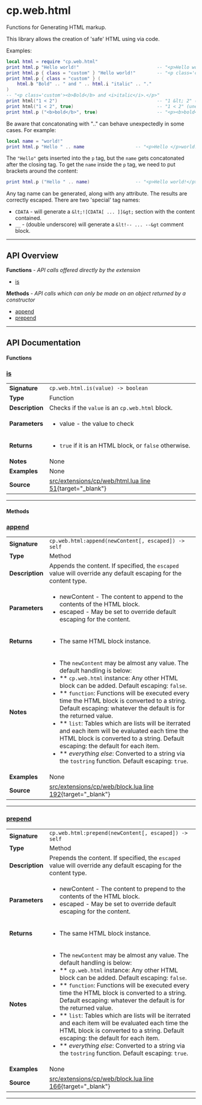 # cp.web.html

Functions for Generating HTML markup.

This library allows the creation of 'safe' HTML using via code.

Examples:

```lua
local html = require "cp.web.html"
print html.p "Hello world!"                             -- "<p>Hello world!</p>"
print html.p { class = "custom" } "Hello world!"        -- "<p class='custom'>Hello world!</p>"
print html.p { class = "custom" } (
    html.b "Bold" .. " and " .. html.i "italic" .. "."
)
-- "<p class='custom'><b>Bold</b> and <i>italic</i>.</p>"
print html("1 < 2")                                     -- "1 &lt; 2" (escaped)
print html("1 < 2", true)                               -- "1 < 2" (unescaped)
print html.p ("<b>bold</b>", true)                      -- "<p><b>bold</b></p>"
```

Be aware that concatonating with ".." can behave unexpectedly in some cases. For example:

```lua
local name = "world!"
print html.p "Hello " .. name                   -- "<p>Hello </p>world!"
```

The `"Hello"` gets inserted into the `p` tag, but the `name` gets concatonated after the closing tag.
To get the `name` inside the `p` tag, we need to put brackets around the content:

```lua
print html.p ("Hello " .. name)                 -- "<p>Hello world!</p>"
```

Any tag name can be generated, along with any attribute. The results are correctly escaped.
There are two 'special' tag names:
 * `CDATA`  - will generate a `&lt;![CDATA[ ... ]]&gt;` section with the content contained.
 * `__`     - (double underscore) will generate a `&lt!-- ... --&gt` comment block.

---

## API Overview
**Functions** - _API calls offered directly by the extension_
 * [is](#is)

**Methods** - _API calls which can only be made on an object returned by a constructor_
 * [append](#append)
 * [prepend](#prepend)


---

## API Documentation

#### Functions


### [is](#is)

|                                             |                                                                                     |
| --------------------------------------------|-------------------------------------------------------------------------------------|
| **Signature**                               | `cp.web.html.is(value) -> boolean`                                                                    |
| **Type**                                    | Function                                                                     |
| **Description**                             | Checks if the `value` is an `cp.web.html` block.                                                                     |
| **Parameters**                              | <ul><li>value     - the value to check</li></ul> |
| **Returns**                                 | <ul><li>`true` if it is an HTML block, or `false` otherwise.</li></ul>          |
| **Notes**                                   | None |
| **Examples**                                | None |
| **Source**                                  | [src/extensions/cp/web/html.lua line 51](https://github.com/CommandPost/CommandPost/blob/develop/src/extensions/cp/web/html.lua#L51){target="_blank"} |

---

#### Methods


### [append](#append)

|                                             |                                                                                     |
| --------------------------------------------|-------------------------------------------------------------------------------------|
| **Signature**                               | `cp.web.html:append(newContent[, escaped]) -> self`                                                                    |
| **Type**                                    | Method                                                                     |
| **Description**                             | Appends the content. If specified, the `escaped` value will override any default escaping for the content type.                                                                     |
| **Parameters**                              | <ul><li>newContent		- The content to append to the contents of the HTML block.</li><li>escaped			- May be set to override default escaping for the content.</li></ul> |
| **Returns**                                 | <ul><li>The same HTML block instance.</li></ul>          |
| **Notes**                                   | <ul><li>The `newContent` may be almost any value. The default handling is below:</li><li> ** `cp.web.html` instance: Any other HTML block can be added. Default escaping: `false`.</li><li> ** `function`: Functions will be executed every time the HTML block is converted to a string. Default escaping: whatever the default is for the returned value.</li><li> ** `list`: Tables which are lists will be iterrated and each item will be evaluated each time the HTML block is converted to a string. Default escaping: the default for each item.</li><li> ** _everything else_: Converted to a string via the `tostring` function. Default escaping: `true`.</li></ul> |
| **Examples**                                | None |
| **Source**                                  | [src/extensions/cp/web/block.lua line 192](https://github.com/CommandPost/CommandPost/blob/develop/src/extensions/cp/web/block.lua#L192){target="_blank"} |

---


### [prepend](#prepend)

|                                             |                                                                                     |
| --------------------------------------------|-------------------------------------------------------------------------------------|
| **Signature**                               | `cp.web.html:prepend(newContent[, escaped]) -> self`                                                                    |
| **Type**                                    | Method                                                                     |
| **Description**                             | Prepends the content. If specified, the `escaped` value will override any default escaping for the content type.                                                                     |
| **Parameters**                              | <ul><li>newContent		- The content to prepend to the contents of the HTML block.</li><li>escaped			- May be set to override default escaping for the content.</li></ul> |
| **Returns**                                 | <ul><li>The same HTML block instance.</li></ul>          |
| **Notes**                                   | <ul><li>The `newContent` may be almost any value. The default handling is below:</li><li> ** `cp.web.html` instance: Any other HTML block can be added. Default escaping: `false`.</li><li> ** `function`: Functions will be executed every time the HTML block is converted to a string. Default escaping: whatever the default is for the returned value.</li><li> ** `list`: Tables which are lists will be iterrated and each item will be evaluated each time the HTML block is converted to a string. Default escaping: the default for each item.</li><li> ** _everything else_: Converted to a string via the `tostring` function. Default escaping: `true`.</li></ul> |
| **Examples**                                | None |
| **Source**                                  | [src/extensions/cp/web/block.lua line 166](https://github.com/CommandPost/CommandPost/blob/develop/src/extensions/cp/web/block.lua#L166){target="_blank"} |

---

